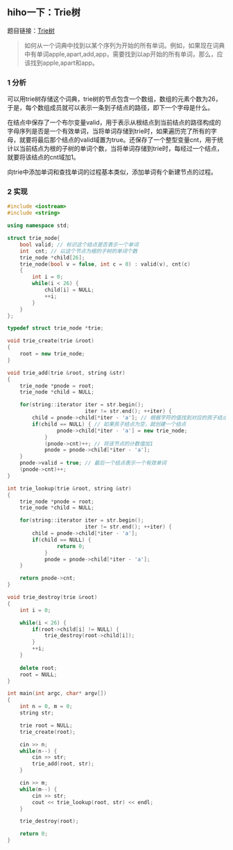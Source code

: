 ## hiho一下：Trie树

题目链接：[Trie树](http://hihocoder.com/problemset/problem/1014)

> 如何从一个词典中找到以某个序列为开始的所有单词。例如，如果现在词典中有单词apple,apart,add,app，需要找到以ap开始的所有单词，那么，应该找到apple,apart和app。

### 1 分析

可以用trie树存储这个词典，trie树的节点包含一个数组，数组的元素个数为26，于是，每个数组成员就可以表示一条到子结点的路径，即下一个字母是什么。

在结点中保存了一个布尔变量valid，用于表示从根结点到当前结点的路径构成的字母序列是否是一个有效单词，当将单词存储到trie时，如果遍历完了所有的字母，就要将最后那个结点的valid域置为true。还保存了一个整型变量cnt，用于统计以当前结点为根的子树的单词个数，当将单词存储到trie时，每经过一个结点，就要将该结点的cnt域加1。

向trie中添加单词和查找单词的过程基本类似，添加单词有个新建节点的过程。

### 2 实现

``` C++
#include <iostream>
#include <string>

using namespace std;

struct trie_node{
	bool valid; // 标识这个结点是否表示一个单词
	int  cnt; // 以这个节点为根的子树的单词个数
	trie_node *child[26];
	trie_node(bool v = false, int c = 0) : valid(v), cnt(c)
	{
		int i = 0;
		while(i < 26) {
			child[i] = NULL;
			++i;
		}
	}
};

typedef struct trie_node *trie;

void trie_create(trie &root)
{
	root = new trie_node;
}

void trie_add(trie &root, string &str)
{
	trie_node *pnode = root;
	trie_node *child = NULL;

	for(string::iterator iter = str.begin();
		                 iter != str.end(); ++iter) {
		child = pnode->child[*iter - 'a']; // 根据字符的值找到对应的孩子结点
		if(child == NULL) { // 如果孩子结点为空，就创建一个结点
	    		pnode->child[*iter - 'a'] = new trie_node;
	    	}
	    	(pnode->cnt)++; // 将该节点的计数值加1
	    	pnode = pnode->child[*iter - 'a'];
	}
	pnode->valid = true; // 最后一个结点表示一个有效单词
	(pnode->cnt)++;
}

int trie_lookup(trie &root, string &str)
{
	trie_node *pnode = root;
	trie_node *child = NULL;

	for(string::iterator iter = str.begin();
		                 iter != str.end(); ++iter) {
		child = pnode->child[*iter - 'a'];
		if(child == NULL) {
	    		return 0;
	    	}
	    	pnode = pnode->child[*iter - 'a'];
	}

	return pnode->cnt;
}

void trie_destroy(trie &root)
{
	int i = 0;

	while(i < 26) {
		if(root->child[i] != NULL) {
			trie_destroy(root->child[i]);
		}
		++i;
	}
	
	delete root;
	root = NULL;
}

int main(int argc, char* argv[])
{
	int n = 0, m = 0;
	string str;

	trie root = NULL;
	trie_create(root);

	cin >> n;
	while(n--) {
		cin >> str;
		trie_add(root, str);
	}

	cin >> m;
	while(m--) {
		cin >> str;
		cout << trie_lookup(root, str) << endl;
	}

	trie_destroy(root);

	return 0;
}
```
